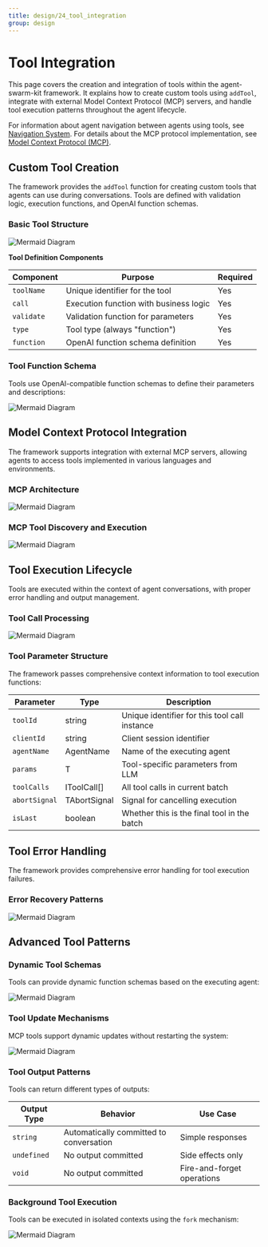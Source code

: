 ```yaml
---
title: design/24_tool_integration
group: design
---
```


# Tool Integration

This page covers the creation and integration of tools within the agent-swarm-kit framework. It explains how to create custom tools using `addTool`, integrate with external Model Context Protocol (MCP) servers, and handle tool execution patterns throughout the agent lifecycle.

For information about agent navigation between agents using tools, see [Navigation System](./10_Navigation_System.md). For details about the MCP protocol implementation, see [Model Context Protocol (MCP)](./07_Model_Context_Protocol_MCP.md).

## Custom Tool Creation

The framework provides the `addTool` function for creating custom tools that agents can use during conversations. Tools are defined with validation logic, execution functions, and OpenAI function schemas.

### Basic Tool Structure

![Mermaid Diagram](./diagrams\24_Tool_Integration_0.svg)

**Tool Definition Components**

| Component | Purpose | Required |
|-----------|---------|----------|
| `toolName` | Unique identifier for the tool | Yes |
| `call` | Execution function with business logic | Yes |
| `validate` | Validation function for parameters | Yes |
| `type` | Tool type (always "function") | Yes |
| `function` | OpenAI function schema definition | Yes |

### Tool Function Schema

Tools use OpenAI-compatible function schemas to define their parameters and descriptions:

![Mermaid Diagram](./diagrams\24_Tool_Integration_1.svg)

## Model Context Protocol Integration

The framework supports integration with external MCP servers, allowing agents to access tools implemented in various languages and environments.

### MCP Architecture

![Mermaid Diagram](./diagrams\24_Tool_Integration_2.svg)

### MCP Tool Discovery and Execution

![Mermaid Diagram](./diagrams\24_Tool_Integration_3.svg)

## Tool Execution Lifecycle

Tools are executed within the context of agent conversations, with proper error handling and output management.

### Tool Call Processing

![Mermaid Diagram](./diagrams\24_Tool_Integration_4.svg)

### Tool Parameter Structure

The framework passes comprehensive context information to tool execution functions:

| Parameter | Type | Description |
|-----------|------|-------------|
| `toolId` | string | Unique identifier for this tool call instance |
| `clientId` | string | Client session identifier |
| `agentName` | AgentName | Name of the executing agent |
| `params` | T | Tool-specific parameters from LLM |
| `toolCalls` | IToolCall[] | All tool calls in current batch |
| `abortSignal` | TAbortSignal | Signal for cancelling execution |
| `isLast` | boolean | Whether this is the final tool in the batch |

## Tool Error Handling

The framework provides comprehensive error handling for tool execution failures.

### Error Recovery Patterns

![Mermaid Diagram](./diagrams\24_Tool_Integration_5.svg)

## Advanced Tool Patterns

### Dynamic Tool Schemas

Tools can provide dynamic function schemas based on the executing agent:

![Mermaid Diagram](./diagrams\24_Tool_Integration_6.svg)

### Tool Update Mechanisms

MCP tools support dynamic updates without restarting the system:

![Mermaid Diagram](./diagrams\24_Tool_Integration_7.svg)

### Tool Output Patterns

Tools can return different types of outputs:

| Output Type | Behavior | Use Case |
|-------------|----------|----------|
| `string` | Automatically committed to conversation | Simple responses |
| `undefined` | No output committed | Side effects only |
| `void` | No output committed | Fire-and-forget operations |

### Background Tool Execution

Tools can be executed in isolated contexts using the `fork` mechanism:

![Mermaid Diagram](./diagrams\24_Tool_Integration_8.svg)
